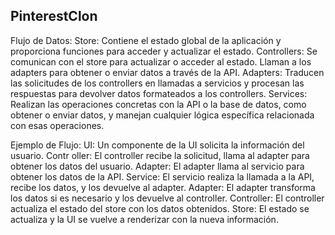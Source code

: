 ## PinterestClon

Flujo de Datos:
Store: Contiene el estado global de la aplicación y proporciona funciones para acceder y actualizar el estado.
Controllers: Se comunican con el store para actualizar o acceder al estado. Llaman a los adapters para obtener o enviar datos a través de la API.
Adapters: Traducen las solicitudes de los controllers en llamadas a servicios y procesan las respuestas para devolver datos formateados a los controllers.
Services: Realizan las operaciones concretas con la API o la base de datos, como obtener o enviar datos, y manejan cualquier lógica específica relacionada con esas operaciones.

Ejemplo de Flujo:
UI: Un componente de la UI solicita la información del usuario.
Contr
oller: El controller recibe la solicitud, llama al adapter para obtener los datos del usuario.
Adapter: El adapter llama al servicio para obtener los datos de la API.
Service: El servicio realiza la llamada a la API, recibe los datos, y los devuelve al adapter.
Adapter: El adapter transforma los datos si es necesario y los devuelve al controller.
Controller: El controller actualiza el estado del store con los datos obtenidos.
Store: El estado se actualiza y la UI se vuelve a renderizar con la nueva información.
